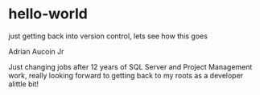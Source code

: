 # hello-world
just getting back into version control, lets see how this goes

Adrian Aucoin Jr

Just changing jobs after 12 years of SQL Server and Project Management work, really looking forward to getting back to my roots as a developer alittle bit!
